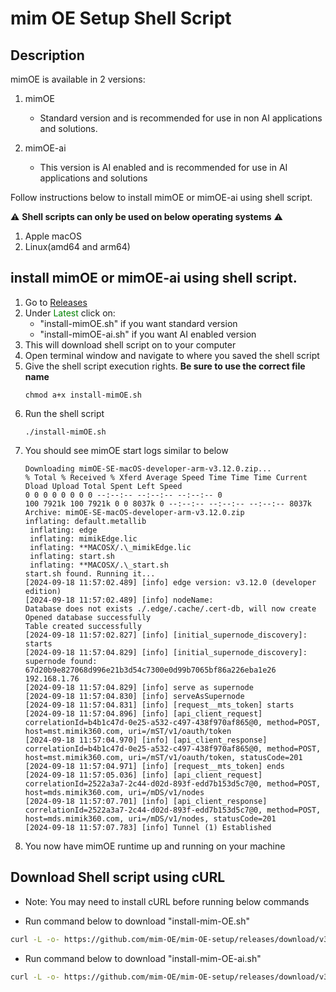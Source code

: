 # mim OE Setup Shell Script

## Description

mimOE is available in 2 versions:

1. mimOE

   - Standard version and is recommended for use in non AI applications and solutions.

2. mimOE-ai
   - This version is AI enabled and is recommended for use in AI applications and solutions

Follow instructions below to install mimOE or mimOE-ai using shell script.

⚠️ **Shell scripts can only be used on below operating systems** ⚠️

1. Apple macOS
2. Linux(amd64 and arm64)

## install mimOE or mimOE-ai using shell script.

1.  Go to [Releases](https://github.com/mimik-mimOE/mim-OE-setup/releases "mimOE install shell script download page")
2.  Under <font color="green">Latest</font> click on:
    - "install-mimOE.sh" if you want standard version
    - "install-mimOE-ai.sh" if you want AI enabled version
3.  This will download shell script on to your computer
4.  Open terminal window and navigate to where you saved the shell script
5.  Give the shell script execution rights. **Be sure to use the correct file name**
    ```shell
    chmod a+x install-mimOE.sh
    ```
6.  Run the shell script
    ```shell
    ./install-mimOE.sh
    ```
7.  You should see mimOE start logs similar to below
    ```log
    Downloading mimOE-SE-macOS-developer-arm-v3.12.0.zip...
    % Total % Received % Xferd Average Speed Time Time Time Current
    Dload Upload Total Spent Left Speed
    0 0 0 0 0 0 0 0 --:--:-- --:--:-- --:--:-- 0
    100 7921k 100 7921k 0 0 8037k 0 --:--:-- --:--:-- --:--:-- 8037k
    Archive: mimOE-SE-macOS-developer-arm-v3.12.0.zip
    inflating: default.metallib
     inflating: edge
     inflating: mimikEdge.lic
     inflating: **MACOSX/.\_mimikEdge.lic
     inflating: start.sh
     inflating: **MACOSX/.\_start.sh
    start.sh found. Running it...
    [2024-09-18 11:57:02.489] [info] edge version: v3.12.0 (developer edition)
    [2024-09-18 11:57:02.489] [info] nodeName:
    Database does not exists ./.edge/.cache/.cert-db, will now create
    Opened database successfully
    Table created successfully
    [2024-09-18 11:57:02.827] [info] [initial_supernode_discovery]: starts
    [2024-09-18 11:57:04.829] [info] [initial_supernode_discovery]: supernode found:
    67d20b9e827068d996e21b3d54c7300e0d99b7065bf86a226eba1e26
    192.168.1.76
    [2024-09-18 11:57:04.829] [info] serve as supernode
    [2024-09-18 11:57:04.830] [info] serveAsSupernode
    [2024-09-18 11:57:04.831] [info] [request__mts_token] starts
    [2024-09-18 11:57:04.896] [info] [api_client_request] correlationId=b4b1c47d-0e25-a532-c497-438f970af865@0, method=POST, host=mst.mimik360.com, uri=/mST/v1/oauth/token
    [2024-09-18 11:57:04.970] [info] [api_client_response] correlationId=b4b1c47d-0e25-a532-c497-438f970af865@0, method=POST, host=mst.mimik360.com, uri=/mST/v1/oauth/token, statusCode=201
    [2024-09-18 11:57:04.971] [info] [request__mts_token] ends
    [2024-09-18 11:57:05.036] [info] [api_client_request] correlationId=2522a3a7-2c44-d02d-893f-edd7b153d5c7@0, method=POST, host=mds.mimik360.com, uri=/mDS/v1/nodes
    [2024-09-18 11:57:07.701] [info] [api_client_response] correlationId=2522a3a7-2c44-d02d-893f-edd7b153d5c7@0, method=POST, host=mds.mimik360.com, uri=/mDS/v1/nodes, statusCode=201
    [2024-09-18 11:57:07.783] [info] Tunnel (1) Established
    ```
8.  You now have mimOE runtime up and running on your machine

## Download Shell script using cURL

- Note: You may need to install cURL before running below commands

- Run command below to download "install-mim-OE.sh"

```bash
curl -L -o- https://github.com/mim-OE/mim-OE-setup/releases/download/v3.x/install-mimOE.sh | bash
```

- Run command below to download "install-mim-OE-ai.sh"

```bash
curl -L -o- https://github.com/mim-OE/mim-OE-setup/releases/download/v3.x/install-mimOE-ai.sh | bash
```
